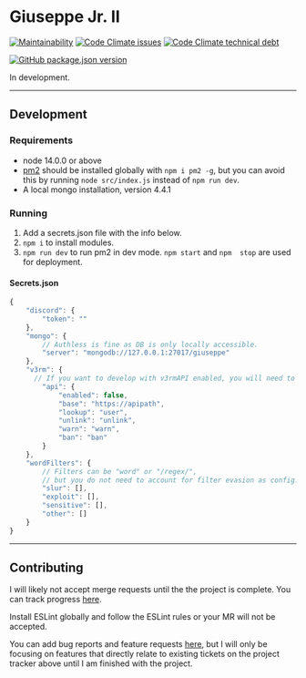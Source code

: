 # Giuseppe Jr. II

[![Maintainability](https://api.codeclimate.com/v1/badges/409e726dc858ae9e6df5/maintainability)](https://codeclimate.com/github/SegFault-Verm/GiuseppeJrTheSecond/maintainability)
[![Code Climate issues](https://img.shields.io/codeclimate/issues/SegFault-Verm/GiuseppeJrTheSecond?color=45d298)](https://codeclimate.com/github/SegFault-Verm/GiuseppeJrTheSecond/maintainability)
[![Code Climate technical debt](https://img.shields.io/codeclimate/tech-debt/SegFault-Verm/GiuseppeJrTheSecond?color=45d298)](https://codeclimate.com/github/SegFault-Verm/GiuseppeJrTheSecond/maintainability)

[![GitHub package.json version](https://img.shields.io/github/package-json/v/SegFault-Verm/GiuseppeJrTheSecond)](https://github.com/SegFault-Verm/GiuseppeJrTheSecond/projects/1)

In development.

___

## Development

### Requirements
* node 14.0.0 or above
* [pm2](https://www.npmjs.com/package/pm2) should be installed globally with `npm i pm2 -g`, but you can avoid this by running `node src/index.js` instead of `npm run dev`.
* A local mongo installation, version 4.4.1
### Running
1) Add a secrets.json file with the info below.
2) `npm i` to install modules.
3) `npm run dev` to run pm2 in dev mode. `npm start` and `npm  stop` are used for deployment.

#### Secrets.json
```js
{
    "discord": {
        "token": ""
    },
    "mongo": {
        // Authless is fine as DB is only locally accessible.
        "server": "mongodb://127.0.0.1:27017/giuseppe"
    },
    "v3rm": {
      // If you want to develop with v3rmAPI enabled, you will need to stub it.
        "api": { 
            "enabled": false,
            "base": "https://apipath",
            "lookup": "user",
            "unlink": "unlink",
            "warn": "warn",
            "ban": "ban"
        }
    },
    "wordFilters": {
        // Filters can be "word" or "/regex/",
        // but you do not need to account for filter evasion as config.characterEvasionMap is injected into the check.
        "slur": [],
        "exploit": [],
        "sensitive": [],
        "other": []
    }
}

```

---
## Contributing

I will likely not accept merge requests until the the project is complete. You can track progress [here](https://github.com/SegFault-Verm/GiuseppeJrTheSecond).

Install ESLint globally and follow the ESLint rules or your MR will not be accepted.

You can add bug reports and feature requests [here](https://github.com/SegFault-Verm/GiuseppeJrTheSecond/issues), but I will only be focusing on features that directly relate to existing tickets on the project tracker above until I am finished with the project.